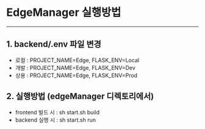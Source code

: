 # EdgeManager 실행방법
---
## 1. backend/.env 파일 변경
- 로컬 : PROJECT_NAME=Edge, FLASK_ENV=Local
- 개발 : PROJECT_NAME=Edge, FLASK_ENV=Dev
- 상용 : PROJECT_NAME=Edge, FLASK_ENV=Prod

## 2. 실행방법 (edgeManager 디렉토리에서)
- frontend 빌드 시 : sh start.sh build
- backend 실행 시 : sh start.sh run